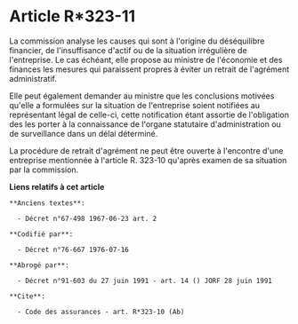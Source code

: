 # Article R*323-11

La commission analyse les causes qui sont à l'origine du déséquilibre financier, de l'insuffisance d'actif ou de la situation
irrégulière de l'entreprise. Le cas échéant, elle propose au ministre de l'économie et des finances les mesures qui
paraissent propres à éviter un retrait de l'agrément administratif.

Elle peut également demander au ministre que les conclusions motivées qu'elle a formulées sur la situation de l'entreprise
soient notifiées au représentant légal de celle-ci, cette notification étant assortie de l'obligation des les porter à la
connaissance de l'organe statutaire d'administration ou de surveillance dans un délai déterminé.

La procédure de retrait d'agrément ne peut être ouverte à l'encontre d'une entreprise mentionnée à l'article R. 323-10
qu'après examen de sa situation par la commission.

**Liens relatifs à cet article**

	**Anciens textes**:

	  - Décret n°67-498 1967-06-23 art. 2

	**Codifié par**:

	  - Décret n°76-667 1976-07-16

	**Abrogé par**:

	  - Décret n°91-603 du 27 juin 1991 - art. 14 () JORF 28 juin 1991

	**Cite**:

	  - Code des assurances - art. R*323-10 (Ab)
